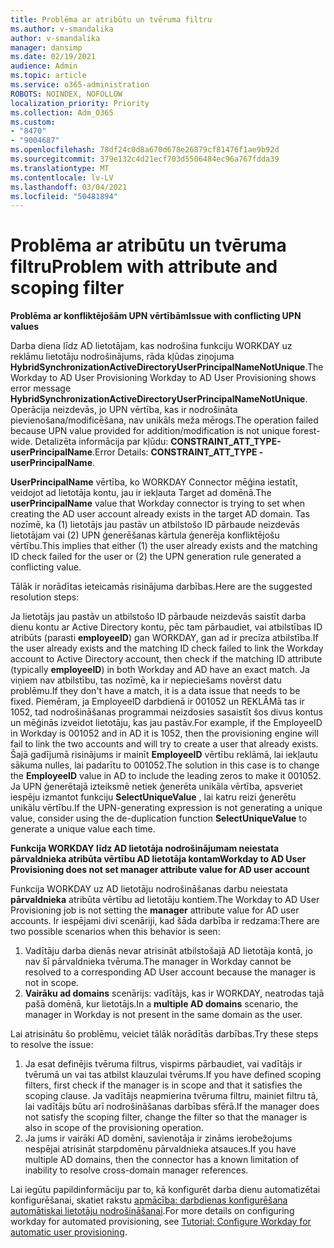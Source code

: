 ```yaml
---
title: Problēma ar atribūtu un tvēruma filtru
ms.author: v-smandalika
author: v-smandalika
manager: dansimp
ms.date: 02/19/2021
audience: Admin
ms.topic: article
ms.service: o365-administration
ROBOTS: NOINDEX, NOFOLLOW
localization_priority: Priority
ms.collection: Adm_O365
ms.custom:
- "8470"
- "9004687"
ms.openlocfilehash: 78df24c0d8a670d678e26879cf81476f1ae9b92d
ms.sourcegitcommit: 379e132c4d21ecf703d5506484ec96a767fdda39
ms.translationtype: MT
ms.contentlocale: lv-LV
ms.lasthandoff: 03/04/2021
ms.locfileid: "50481894"
---
```

# <a name="problem-with-attribute-and-scoping-filter"></a><span data-ttu-id="c1eef-102">Problēma ar atribūtu un tvēruma filtru</span><span class="sxs-lookup"><span data-stu-id="c1eef-102">Problem with attribute and scoping filter</span></span>

<span data-ttu-id="c1eef-103">**Problēma ar konfliktējošām UPN vērtībām**</span><span class="sxs-lookup"><span data-stu-id="c1eef-103">**Issue with conflicting UPN values**</span></span>

<span data-ttu-id="c1eef-104">Darba diena līdz AD lietotājam, kas nodrošina funkciju WORKDAY uz reklāmu lietotāju nodrošinājums, rāda kļūdas ziņojuma **HybridSynchronizationActiveDirectoryUserPrincipalNameNotUnique**.</span><span class="sxs-lookup"><span data-stu-id="c1eef-104">The Workday to AD User Provisioning Workday to AD User Provisioning shows error message **HybridSynchronizationActiveDirectoryUserPrincipalNameNotUnique**.</span></span> <span data-ttu-id="c1eef-105">Operācija neizdevās, jo UPN vērtība, kas ir nodrošināta pievienošana/modificēšana, nav unikāls meža mērogs.</span><span class="sxs-lookup"><span data-stu-id="c1eef-105">The operation failed because UPN value provided for addition/modification is not unique forest-wide.</span></span> <span data-ttu-id="c1eef-106">Detalizēta informācija par kļūdu: **CONSTRAINT_ATT_TYPE-userPrincipalName**.</span><span class="sxs-lookup"><span data-stu-id="c1eef-106">Error Details: **CONSTRAINT_ATT_TYPE - userPrincipalName**.</span></span>

<span data-ttu-id="c1eef-107">**UserPrincipalName** vērtība, ko WORKDAY Connector mēģina iestatīt, veidojot ad lietotāja kontu, jau ir iekļauta Target ad domēnā.</span><span class="sxs-lookup"><span data-stu-id="c1eef-107">The **userPrincipalName** value that Workday connector is trying to set when creating the AD user account already exists in the target AD domain.</span></span> <span data-ttu-id="c1eef-108">Tas nozīmē, ka (1) lietotājs jau pastāv un atbilstošo ID pārbaude neizdevās lietotājam vai (2) UPN ģenerēšanas kārtula ģenerēja konfliktējošu vērtību.</span><span class="sxs-lookup"><span data-stu-id="c1eef-108">This implies that either (1) the user already exists and the matching ID check failed for the user or (2) the UPN generation rule generated a conflicting value.</span></span>

<span data-ttu-id="c1eef-109">Tālāk ir norādītas ieteicamās risinājuma darbības.</span><span class="sxs-lookup"><span data-stu-id="c1eef-109">Here are the suggested resolution steps:</span></span>

<span data-ttu-id="c1eef-110">Ja lietotājs jau pastāv un atbilstošo ID pārbaude neizdevās saistīt darba dienu kontu ar Active Directory kontu, pēc tam pārbaudiet, vai atbilstības ID atribūts (parasti **employeeID**) gan WORKDAY, gan ad ir precīza atbilstība.</span><span class="sxs-lookup"><span data-stu-id="c1eef-110">If the user already exists and the matching ID check failed to link the Workday account to Active Directory account, then check if the matching ID attribute (typically **employeeID**) in both Workday and AD have an exact match.</span></span> <span data-ttu-id="c1eef-111">Ja viņiem nav atbilstību, tas nozīmē, ka ir nepieciešams novērst datu problēmu.</span><span class="sxs-lookup"><span data-stu-id="c1eef-111">If they don't have a match, it is a data issue that needs to be fixed.</span></span> <span data-ttu-id="c1eef-112">Piemēram, ja EmployeeID darbdienā ir 001052 un REKLĀMā tas ir 1052, tad nodrošināšanas programmai neizdosies sasaistīt šos divus kontus un mēģinās izveidot lietotāju, kas jau pastāv.</span><span class="sxs-lookup"><span data-stu-id="c1eef-112">For example, if the EmployeeID in Workday is 001052 and in AD it is 1052, then the provisioning engine will fail to link the two accounts and will try to create a user that already exists.</span></span> <span data-ttu-id="c1eef-113">Šajā gadījumā risinājums ir mainīt **EmployeeID** vērtību reklāmā, lai iekļautu sākuma nulles, lai padarītu to 001052.</span><span class="sxs-lookup"><span data-stu-id="c1eef-113">The solution in this case is to change the **EmployeeID** value in AD to include the leading zeros to make it 001052.</span></span>
<span data-ttu-id="c1eef-114">Ja UPN ģenerētajā izteiksmē netiek ģenerēta unikāla vērtība, apsveriet iespēju izmantot funkciju **SelectUniqueValue** , lai katru reizi ģenerētu unikālu vērtību.</span><span class="sxs-lookup"><span data-stu-id="c1eef-114">If the UPN-generating expression is not generating a unique value, consider using the de-duplication function **SelectUniqueValue** to generate a unique value each time.</span></span>

<span data-ttu-id="c1eef-115">**Funkcija WORKDAY līdz AD lietotāja nodrošinājumam neiestata pārvaldnieka atribūta vērtību AD lietotāja kontam**</span><span class="sxs-lookup"><span data-stu-id="c1eef-115">**Workday to AD User Provisioning does not set manager attribute value for AD user account**</span></span>

<span data-ttu-id="c1eef-116">Funkcija WORKDAY uz AD lietotāju nodrošināšanas darbu neiestata **pārvaldnieka** atribūta vērtību ad lietotāju kontiem.</span><span class="sxs-lookup"><span data-stu-id="c1eef-116">The Workday to AD User Provisioning job is not setting the **manager** attribute value for AD user accounts.</span></span> <span data-ttu-id="c1eef-117">Ir iespējami divi scenāriji, kad šāda darbība ir redzama:</span><span class="sxs-lookup"><span data-stu-id="c1eef-117">There are two possible scenarios when this behavior is seen:</span></span>

1. <span data-ttu-id="c1eef-118">Vadītāju darba dienās nevar atrisināt atbilstošajā AD lietotāja kontā, jo nav šī pārvaldnieka tvēruma.</span><span class="sxs-lookup"><span data-stu-id="c1eef-118">The manager in Workday cannot be resolved to a corresponding AD User account because the manager is not in scope.</span></span>
2. <span data-ttu-id="c1eef-119">**Vairāku ad domains** scenārijs: vadītājs, kas ir WORKDAY, neatrodas tajā pašā domēnā, kur lietotājs.</span><span class="sxs-lookup"><span data-stu-id="c1eef-119">In a **multiple AD domains** scenario, the manager in Workday is not present in the same domain as the user.</span></span>

<span data-ttu-id="c1eef-120">Lai atrisinātu šo problēmu, veiciet tālāk norādītās darbības.</span><span class="sxs-lookup"><span data-stu-id="c1eef-120">Try these steps to resolve the issue:</span></span>

1. <span data-ttu-id="c1eef-121">Ja esat definējis tvēruma filtrus, vispirms pārbaudiet, vai vadītājs ir tvērumā un vai tas atbilst klauzulai tvērums.</span><span class="sxs-lookup"><span data-stu-id="c1eef-121">If you have defined scoping filters, first check if the manager is in scope and that it satisfies the scoping clause.</span></span> <span data-ttu-id="c1eef-122">Ja vadītājs neapmierina tvēruma filtru, mainiet filtru tā, lai vadītājs būtu arī nodrošināšanas darbības sfērā.</span><span class="sxs-lookup"><span data-stu-id="c1eef-122">If the manager does not satisfy the scoping filter, change the filter so that the manager is also in scope of the provisioning operation.</span></span>
2. <span data-ttu-id="c1eef-123">Ja jums ir vairāki AD domēni, savienotāja ir zināms ierobežojums nespējai atrisināt starpdomēnu pārvaldnieka atsauces.</span><span class="sxs-lookup"><span data-stu-id="c1eef-123">If you have multiple AD domains, then the connector has a known limitation of inability to resolve cross-domain manager references.</span></span>

<span data-ttu-id="c1eef-124">Lai iegūtu papildinformāciju par to, kā konfigurēt darba dienu automatizētai konfigurēšanai, skatiet rakstu [apmācība: darbdienas konfigurēšana automātiskai lietotāju nodrošināšanai](https://docs.microsoft.com/azure/active-directory/saas-apps/workday-inbound-tutorial).</span><span class="sxs-lookup"><span data-stu-id="c1eef-124">For more details on configuring workday for automated provisioning, see [Tutorial: Configure Workday for automatic user provisioning](https://docs.microsoft.com/azure/active-directory/saas-apps/workday-inbound-tutorial).</span></span>














